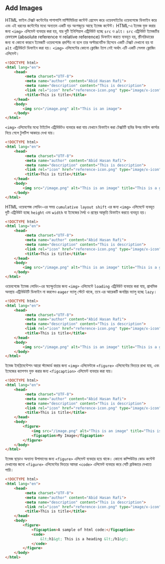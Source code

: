 ## Add Images
HTML ফাইল টেক্সট কন্টেন্টের পাশাপাশি মাল্টিমিডিয়া কন্টেন্ট প্রেসেস করে ওয়েবসাইটের ওয়েবপেজে ডিফাইন করে এবং এই ধরনের কন্টেন্টের মধ্যে অন্যতম একটি বড় অংশজুড়ে আছে ইমেজ কন্টেন্ট। HTML-এ ইমেজ যুক্ত করার জন্য `<img>` এলিমেন্ট ব্যবহার করা হয়, যার দুটি ইনিশিয়াল এট্রিবিউট হচ্ছে `src` ও `alt`। `src` এট্রিবিউট ইমেজটির রেফারেন্স (absolute reference বা relative reference) ডিফাইন করতে ব্যবহৃত হয়, স্ক্রীনরিডারের জন্য বা কোনো কারনে ইমেজটি ওয়েবপেজে প্রদর্শিত না হলে তার অল্টারনেটিভ হিসেবে একটি টেক্সট দেখানো হয় যা `alt` এট্রিবিউটে ডিফাইন করা হয়। `<img>` এলিমেন্টের কোনো ক্লোজিং ট্যাগ নেই অর্থাৎ এটি একটি সেলফ ক্লোজিং এলিমেন্ট।
```html
<!DOCTYPE html>
<html lang="en">
    <head>
         <meta charset="UTF-8">
         <meta name="author" content="Abid Hasan Rafi">
         <meta name="description" content="This is description">
         <link rel="icon" href="reference-icon.png" type="image/x-icon">
         <title>This is title</title>
    </head>
    <body>
        <img src="/image.png" alt="This is an image">
    </body>
</html>
```
`<img>` এলিমেন্টের মধ্যে টাইটেল এট্রিবিউটও ব্যবহার করা যায় যেখানে ডিফাইন করা টেক্সটটি ছবির উপর মাউস কার্সার নিয়ে গেলে টুলটিপ আকারে দেখা যায়।
```html
<!DOCTYPE html>
<html lang="en">
    <head>
         <meta charset="UTF-8">
         <meta name="author" content="Abid Hasan Rafi">
         <meta name="description" content="This is description">
         <link rel="icon" href="reference-icon.png" type="image/x-icon">
         <title>This is title</title>
    </head>
    <body>
        <img src="/image.png" alt="This is an image" title="This is a great image!">
    </body>
</html>
```
HTML ওয়েবপেজ লোডিং-এর সময় `cumulative layout shift` এর জন্য `<img>` এলিমেন্টে ব্যবহৃত দুটি এট্রিবিউট হচ্ছে `height` এবং `width` যা ইমেজের দৈর্ঘ্য ও প্রস্থের আকৃতি ডিফাইন করতে ব্যবহৃত হয়।
```html
<!DOCTYPE html>
<html lang="en">
    <head>
         <meta charset="UTF-8">
         <meta name="author" content="Abid Hasan Rafi">
         <meta name="description" content="This is description">
         <link rel="icon" href="reference-icon.png" type="image/x-icon">
         <title>This is title</title>
    </head>
    <body>
        <img src="/image.png" alt="This is an image" title="This is a great image!" width="300" height="400">
    </body>
</html>
```
ওয়েবপেজে ইমেজ লোডিং-এর স্বতস্ফুর্ততার জন্য `<img>` এলিমেন্টে `loading` এট্রিবিউট ব্যবহার করা যায়, প্রাথমিক অবস্থায় এট্রিবিউটটি ডিফাইন না করলেও `eager` ভ্যালু স্টেটে থাকে, তবে এর আরেকটি জনপ্রিয় ভ্যালু হচ্ছে `lazy`।
```html
<!DOCTYPE html>
<html lang="en">
    <head>
         <meta charset="UTF-8">
         <meta name="author" content="Abid Hasan Rafi">
         <meta name="description" content="This is description">
         <link rel="icon" href="reference-icon.png" type="image/x-icon">
         <title>This is title</title>
    </head>
    <body>
        <img src="/image.png" alt="This is an image" title="This is a great image!" width="300" height="400" loading="lazy">
    </body>
</html>
```
ইমেজ ইমপ্লিমেন্টেশন আরো স্ট্যান্ডার্ড করার জন্য `<img>` এলিমেন্টকে `<figure>` এলিমেন্টের ভিতরে রাখা যায়, এবং ইমেজের ক্যাপশন যুক্ত করার জন্য `<figcaption>` এলিমেন্ট ব্যবহার করা যায়।
```html
<!DOCTYPE html>
<html lang="en">
    <head>
         <meta charset="UTF-8">
         <meta name="author" content="Abid Hasan Rafi">
         <meta name="description" content="This is description">
         <link rel="icon" href="reference-icon.png" type="image/x-icon">
         <title>This is title</title>
    </head>
    <body>
        <figure>
            <img src="/image.png" alt="This is an image" title="This is a great image!" width="300" height="400" loading="lazy">
            <figcaption>My Image</figcaption>
        </figure>
    </body>
</html>
```
ইমেজ ছাড়াও অন্যান্য উপাদানের জন্য `<figure>` এলিমেন্ট ব্যবহার হয়ে থাকে। কোনো কম্পিউটার কোড কন্টেন্ট দেখানোর জন্যে `<figure>` এলিমেন্টের ভিতরে আমরা `<code>` এলিমেন্ট ব্যবহার করে সেটি ব্রাউজারে দেখাতে পারি।
```html
<!DOCTYPE html>
<html lang="en">
    <head>
         <meta charset="UTF-8">
         <meta name="author" content="Abid Hasan Rafi">
         <meta name="description" content="This is description">
         <link rel="icon" href="reference-icon.png" type="image/x-icon">
         <title>This is title</title>
    </head>
    <body>
        <figure>
            <figcaption>A sample of html code:</figcaption>
            <code>
                &lt;h1&gt; This is a heading &lt;/h1&gt;
            </code>
        </figure>
    </body>
</html>
```